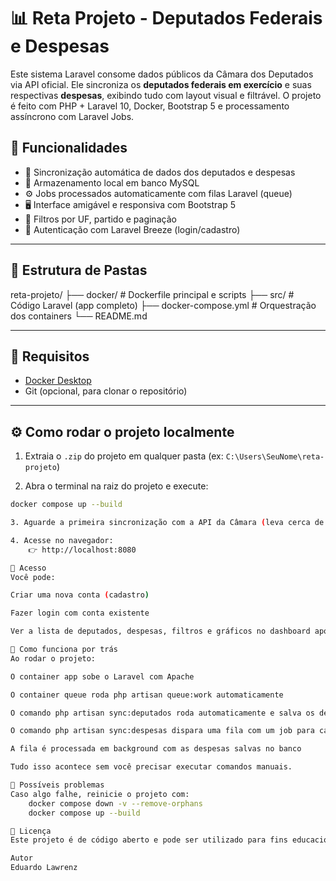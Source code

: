 # 📊 Reta Projeto - Deputados Federais e Despesas

Este sistema Laravel consome dados públicos da Câmara dos Deputados via API oficial. Ele sincroniza os **deputados federais em exercício** e suas respectivas **despesas**, exibindo tudo com layout visual e filtrável. O projeto é feito com PHP + Laravel 10, Docker, Bootstrap 5 e processamento assíncrono com Laravel Jobs.

## 🚀 Funcionalidades

- 🔁 Sincronização automática de dados dos deputados e despesas
- 📂 Armazenamento local em banco MySQL
- ⚙️ Jobs processados automaticamente com filas Laravel (queue)
- 🖥️ Interface amigável e responsiva com Bootstrap 5
- 📌 Filtros por UF, partido e paginação
- 🔐 Autenticação com Laravel Breeze (login/cadastro)

---

## 📁 Estrutura de Pastas
reta-projeto/
├── docker/ # Dockerfile principal e scripts
├── src/ # Código Laravel (app completo)
├── docker-compose.yml # Orquestração dos containers
└── README.md

---

## 🐳 Requisitos

- [Docker Desktop](https://www.docker.com/products/docker-desktop)
- Git (opcional, para clonar o repositório)

---

## ⚙️ Como rodar o projeto localmente

1. Extraia o `.zip` do projeto em qualquer pasta (ex: `C:\Users\SeuNome\reta-projeto`)

2. Abra o terminal na raiz do projeto e execute:

```bash
docker compose up --build

3. Aguarde a primeira sincronização com a API da Câmara (leva cerca de 2 minutos)

4. Acesse no navegador:
    👉 http://localhost:8080

🔐 Acesso
Você pode:

Criar uma nova conta (cadastro)

Fazer login com conta existente

Ver a lista de deputados, despesas, filtros e gráficos no dashboard após o login

🧠 Como funciona por trás
Ao rodar o projeto:

O container app sobe o Laravel com Apache

O container queue roda php artisan queue:work automaticamente

O comando php artisan sync:deputados roda automaticamente e salva os deputados

O comando php artisan sync:despesas dispara uma fila com um job para cada deputado

A fila é processada em background com as despesas salvas no banco

Tudo isso acontece sem você precisar executar comandos manuais.

🐞 Possíveis problemas
Caso algo falhe, reinicie o projeto com:
    docker compose down -v --remove-orphans
    docker compose up --build

📄 Licença
Este projeto é de código aberto e pode ser utilizado para fins educacionais e profissionais.

Autor
Eduardo Lawrenz